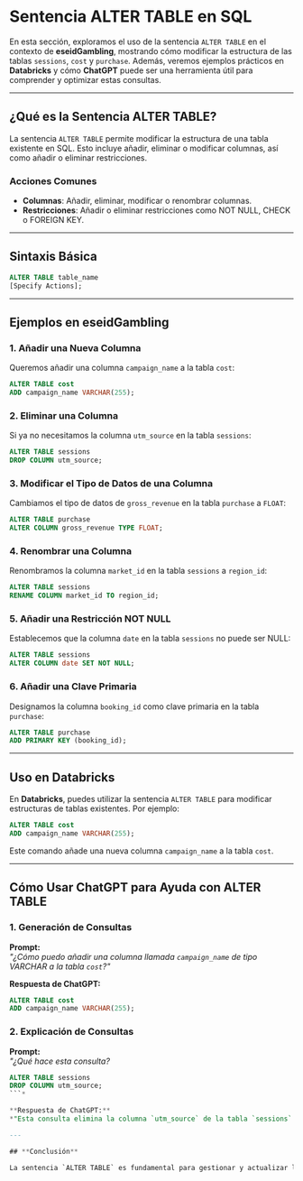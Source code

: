 
# Sentencia ALTER TABLE en SQL

En esta sección, exploramos el uso de la sentencia `ALTER TABLE` en el contexto de **eseidGambling**, mostrando cómo modificar la estructura de las tablas `sessions`, `cost` y `purchase`. Además, veremos ejemplos prácticos en **Databricks** y cómo **ChatGPT** puede ser una herramienta útil para comprender y optimizar estas consultas.

---

## **¿Qué es la Sentencia ALTER TABLE?**

La sentencia `ALTER TABLE` permite modificar la estructura de una tabla existente en SQL. Esto incluye añadir, eliminar o modificar columnas, así como añadir o eliminar restricciones.

### **Acciones Comunes**
- **Columnas**: Añadir, eliminar, modificar o renombrar columnas.
- **Restricciones**: Añadir o eliminar restricciones como NOT NULL, CHECK o FOREIGN KEY.

---

## **Sintaxis Básica**

```sql
ALTER TABLE table_name
[Specify Actions];
```

---

## **Ejemplos en eseidGambling**

### **1. Añadir una Nueva Columna**
Queremos añadir una columna `campaign_name` a la tabla `cost`:

```sql
ALTER TABLE cost 
ADD campaign_name VARCHAR(255);
```

### **2. Eliminar una Columna**
Si ya no necesitamos la columna `utm_source` en la tabla `sessions`:

```sql
ALTER TABLE sessions 
DROP COLUMN utm_source;
```

### **3. Modificar el Tipo de Datos de una Columna**
Cambiamos el tipo de datos de `gross_revenue` en la tabla `purchase` a `FLOAT`:

```sql
ALTER TABLE purchase 
ALTER COLUMN gross_revenue TYPE FLOAT;
```

### **4. Renombrar una Columna**
Renombramos la columna `market_id` en la tabla `sessions` a `region_id`:

```sql
ALTER TABLE sessions 
RENAME COLUMN market_id TO region_id;
```

### **5. Añadir una Restricción NOT NULL**
Establecemos que la columna `date` en la tabla `sessions` no puede ser NULL:

```sql
ALTER TABLE sessions 
ALTER COLUMN date SET NOT NULL;
```

### **6. Añadir una Clave Primaria**
Designamos la columna `booking_id` como clave primaria en la tabla `purchase`:

```sql
ALTER TABLE purchase 
ADD PRIMARY KEY (booking_id);
```

---

## **Uso en Databricks**

En **Databricks**, puedes utilizar la sentencia `ALTER TABLE` para modificar estructuras de tablas existentes. Por ejemplo:

```sql
ALTER TABLE cost 
ADD campaign_name VARCHAR(255);
```

Este comando añade una nueva columna `campaign_name` a la tabla `cost`.

---

## **Cómo Usar ChatGPT para Ayuda con ALTER TABLE**

### **1. Generación de Consultas**
**Prompt:**  
*"¿Cómo puedo añadir una columna llamada `campaign_name` de tipo VARCHAR a la tabla `cost`?"*

**Respuesta de ChatGPT:**  
```sql
ALTER TABLE cost 
ADD campaign_name VARCHAR(255);
```

### **2. Explicación de Consultas**
**Prompt:**  
*"¿Qué hace esta consulta?*  
```sql
ALTER TABLE sessions 
DROP COLUMN utm_source;
```*

**Respuesta de ChatGPT:**  
*"Esta consulta elimina la columna `utm_source` de la tabla `sessions`."*

---

## **Conclusión**

La sentencia `ALTER TABLE` es fundamental para gestionar y actualizar la estructura de las tablas. En el caso de **eseidGambling**, permite realizar cambios dinámicos como añadir restricciones o modificar columnas para adaptarse a nuevas necesidades. Herramientas como **Databricks** y **ChatGPT** hacen que trabajar con esta sentencia sea más eficiente y comprensible.
